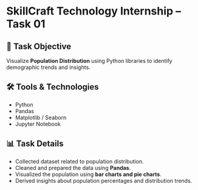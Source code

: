 # SkillCraft Technology Internship – Task 01

## 📌 Task Objective
Visualize **Population Distribution** using Python libraries to identify demographic trends and insights.

## 🛠️ Tools & Technologies
- Python
- Pandas
- Matplotlib / Seaborn
- Jupyter Notebook

## 📊 Task Details
- Collected dataset related to population distribution.  
- Cleaned and prepared the data using **Pandas**.  
- Visualized the population using **bar charts and pie charts**.  
- Derived insights about population percentages and distribution trends.

